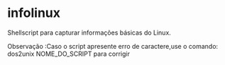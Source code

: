 # infolinux
Shellscript para capturar informações básicas do Linux.

Observação      :Caso o script apresente erro de caractere,use o comando: 
                 dos2unix NOME_DO_SCRIPT 
                 para corrigir 
